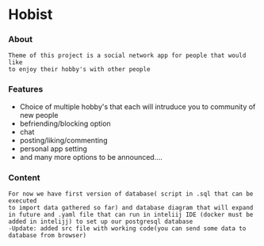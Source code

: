 # Hobist

### About
    Theme of this project is a social network app for people that would like
    to enjoy their hobby's with other people

### Features
   * Choice of multiple hobby's that each will intruduce you to community of new people
   * befriending/blocking option
   * chat
   * posting/liking/commenting
   * personal app setting
   * and many more options to be announced....

### Content
    For now we have first version of database( script in .sql that can be executed
    to import data gathered so far) and database diagram that will expand
    in future and .yaml file that can run in inteliij IDE (docker must be
    added in intelijj) to set up our postgresql database
    -Update: added src file with working code(you can send some data to database from browser)
